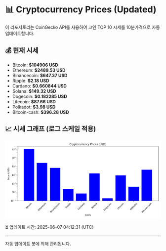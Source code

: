 
# 📊 Cryptocurrency Prices (Updated)

이 리포지토리는 CoinGecko API를 사용하여 코인 TOP 10 시세를 10분가격으로 자동 업데이트합니다.

## 💰 현재 시세
- Bitcoin: **$104906 USD**
- Ethereum: **$2489.53 USD**
- Binancecoin: **$647.37 USD**
- Ripple: **$2.18 USD**
- Cardano: **$0.660844 USD**
- Solana: **$149.32 USD**
- Dogecoin: **$0.182285 USD**
- Litecoin: **$87.66 USD**
- Polkadot: **$3.98 USD**
- Bitcoin-cash: **$396.28 USD**

## 📈 시세 그래프 (로그 스케일 적용)
![Crypto Prices](crypto_prices.png)

⏳ 업데이트 시간: 2025-06-07 04:12:31 (UTC)

---
자동 업데이트 봇에 의해 관리됩니다.
